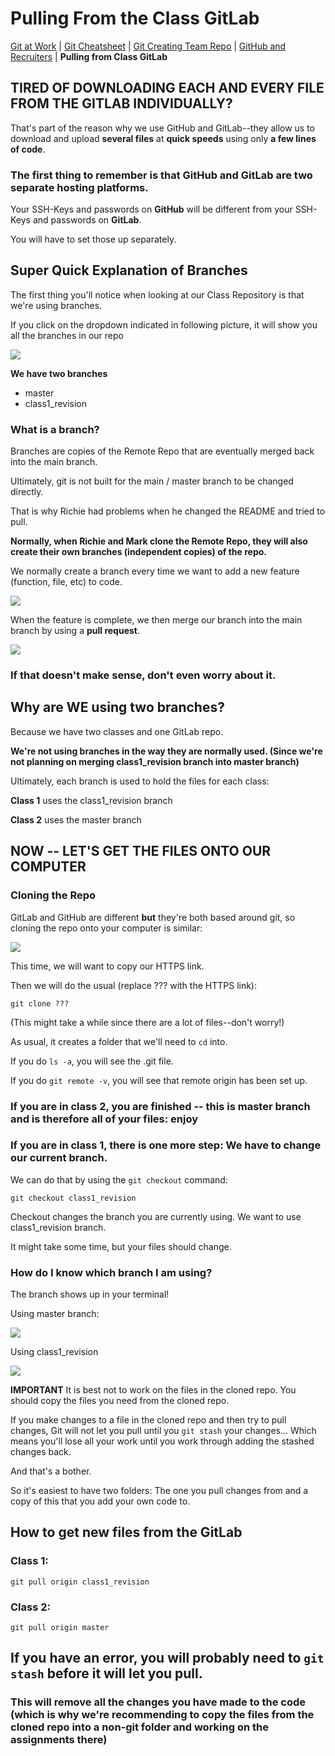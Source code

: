 # Pulling From the Class GitLab

<a href="README.md" target="_blank">Git at Work</a> | <a href="GitCommandList.md" target="_blank">Git Cheatsheet</a> | <a href="CreatingTeamRepo.md" target="_blank">Git Creating Team Repo</a> | <a href="GitHubAndRecruiters.md" target="_blank">GitHub and Recruiters</a> | **Pulling from Class GitLab**

## TIRED OF DOWNLOADING EACH AND EVERY FILE FROM THE GITLAB INDIVIDUALLY?

That's part of the reason why we use GitHub and GitLab--they allow us to download and upload **several files** at **quick speeds** using only **a few lines of code**.

### The first thing to remember is that **GitHub** and **GitLab** are two separate hosting platforms.

Your SSH-Keys and passwords on **GitHub** will be different from your SSH-Keys and passwords on **GitLab**.

You will have to set those up separately.

## Super Quick Explanation of Branches

The first thing you'll notice when looking at our Class Repository is that we're using branches.

If you click on the dropdown indicated in following picture, it will show you all the branches in our repo

<img src="./assets/imgs/gitLab/branches.png">

**We have two branches**

- master
- class1_revision

### What is a branch?

Branches are copies of the Remote Repo that are eventually merged back into the main branch.

Ultimately, git is not built for the main / master branch to be changed directly.

That is why Richie had problems when he changed the README and tried to pull.

**Normally, when Richie and Mark clone the Remote Repo, they will also create their own branches (independent copies) of the repo.**

We normally create a branch every time we want to add a new feature (function, file, etc) to code.

<img src="./assets/imgs/gitLab/whatAreBranches.png">

When the feature is complete, we then merge our branch into the main branch by using a **pull request**.

<img src="./assets/imgs/gitLab/creatingAPullRequest.png">

### If that doesn't make sense, don't even worry about it.

## Why are **WE** using two branches?

Because we have two classes and one GitLab repo.

**We're not using branches in the way they are normally used. (Since we're not planning on merging class1_revision branch into master branch)**

Ultimately, each branch is used to hold the files for each class:

**Class 1** uses the class1_revision branch

**Class 2** uses the master branch

## NOW -- LET'S GET THE FILES ONTO OUR COMPUTER

### Cloning the Repo

GitLab and GitHub are different **but** they're both based around git, so cloning the repo onto your computer is similar:

<img src="./assets/imgs/gitLab/cloning.PNG">

This time, we will want to copy our HTTPS link.

Then we will do the usual (replace ??? with the HTTPS link):

```
git clone ???
```

(This might take a while since there are a lot of files--don't worry!)

As usual, it creates a folder that we'll need to `cd` into.

If you do `ls -a`, you will see the .git file.

If you do `git remote -v`, you will see that remote origin has been set up.

### If you are in class 2, you are finished -- this is master branch and is therefore all of your files: enjoy

### If you are in class 1, there is one more step: We have to change our current branch.

We can do that by using the `git checkout` command:

```
git checkout class1_revision
```

Checkout changes the branch you are currently using. We want to use class1_revision branch.

It might take some time, but your files should change.

### How do I know which branch I am using?

The branch shows up in your terminal!

Using master branch:

<img src="./assets/imgs/gitLab/masterBranch.PNG">

Using class1_revision

<img src="./assets/imgs/gitLab/class1_revisionBranch.PNG">

**IMPORTANT** It is best not to work on the files in the cloned repo. You should copy the files you need from the cloned repo.

If you make changes to a file in the cloned repo and then try to pull changes, Git will not let you pull until you `git stash` your changes... Which means you'll lose all your work until you work through adding the stashed changes back.

And that's a bother.

So it's easiest to have two folders: The one you pull changes from and a copy of this that you add your own code to.

## How to get new files from the GitLab

### Class 1:

```
git pull origin class1_revision
```

### Class 2:

```
git pull origin master
```

## If you have an error, you will probably need to `git stash` before it will let you pull.

### This will remove all the changes you have made to the code (which is why we're recommending to copy the files from the cloned repo into a non-git folder and working on the assignments there)

